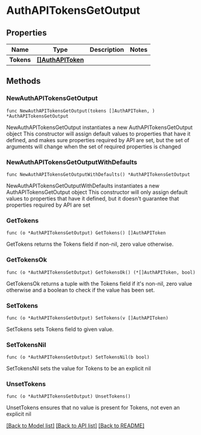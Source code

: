# AuthAPITokensGetOutput

## Properties

Name | Type | Description | Notes
------------ | ------------- | ------------- | -------------
**Tokens** | [**[]AuthAPIToken**](AuthAPIToken.md) |  | 

## Methods

### NewAuthAPITokensGetOutput

`func NewAuthAPITokensGetOutput(tokens []AuthAPIToken, ) *AuthAPITokensGetOutput`

NewAuthAPITokensGetOutput instantiates a new AuthAPITokensGetOutput object
This constructor will assign default values to properties that have it defined,
and makes sure properties required by API are set, but the set of arguments
will change when the set of required properties is changed

### NewAuthAPITokensGetOutputWithDefaults

`func NewAuthAPITokensGetOutputWithDefaults() *AuthAPITokensGetOutput`

NewAuthAPITokensGetOutputWithDefaults instantiates a new AuthAPITokensGetOutput object
This constructor will only assign default values to properties that have it defined,
but it doesn't guarantee that properties required by API are set

### GetTokens

`func (o *AuthAPITokensGetOutput) GetTokens() []AuthAPIToken`

GetTokens returns the Tokens field if non-nil, zero value otherwise.

### GetTokensOk

`func (o *AuthAPITokensGetOutput) GetTokensOk() (*[]AuthAPIToken, bool)`

GetTokensOk returns a tuple with the Tokens field if it's non-nil, zero value otherwise
and a boolean to check if the value has been set.

### SetTokens

`func (o *AuthAPITokensGetOutput) SetTokens(v []AuthAPIToken)`

SetTokens sets Tokens field to given value.


### SetTokensNil

`func (o *AuthAPITokensGetOutput) SetTokensNil(b bool)`

 SetTokensNil sets the value for Tokens to be an explicit nil

### UnsetTokens
`func (o *AuthAPITokensGetOutput) UnsetTokens()`

UnsetTokens ensures that no value is present for Tokens, not even an explicit nil

[[Back to Model list]](../README.md#documentation-for-models) [[Back to API list]](../README.md#documentation-for-api-endpoints) [[Back to README]](../README.md)


